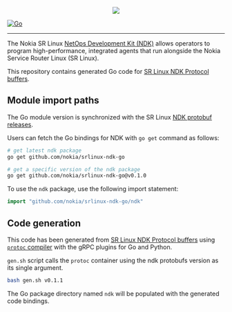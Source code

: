 <p align=center><a href="https://learn.srlinux.dev"><img src=https://gitlab.com/rdodin/pics/-/wikis/uploads/e06b64d8bda6ef482c486120628e6706/srl-ndk-go.svg?sanitize=true/></a></p>

[![Go](https://img.shields.io/badge/Go-reference-blue?style=flat-square&color=00c9ff&labelColor=bec8d2)](https://pkg.go.dev/github.com/nokia/srlinux-ndk-go/ndk)

---

The Nokia SR Linux [NetOps Development Kit (NDK)](https://learn.srlinux.dev/ndk/) allows operators to program high-performance, integrated agents that run alongside the Nokia Service Router Linux (SR Linux).

This repository contains generated Go code for [SR Linux NDK Protocol buffers](https://github.com/nokia/srlinux-ndk-protobufs).

## Module import paths

The Go module version is synchronized with the SR Linux [NDK protobuf releases](https://github.com/nokia/srlinux-ndk-protobufs).

Users can fetch the Go bindings for NDK with `go get` command as follows:

```bash
# get latest ndk package
go get github.com/nokia/srlinux-ndk-go

# get a specific version of the ndk package
go get github.com/nokia/srlinux-ndk-go@v0.1.0
```

To use the `ndk` package, use the following import statement:

```go
import "github.com/nokia/srlinux-ndk-go/ndk"
```

## Code generation

This code has been generated from [SR Linux NDK Protocol buffers](https://github.com/nokia/srlinux-ndk-protobufs) using [`protoc` compiler](https://github.com/srl-labs/protoc-container) with the gRPC plugins for Go and Python.

`gen.sh` script calls the `protoc` container using the ndk protobufs version as its single argument.

```bash
bash gen.sh v0.1.1
```

The Go package directory named `ndk` will be populated with the generated code bindings.

